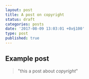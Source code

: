 ```yaml
---
layout: post
title: A post on copyright
status: draft
categories: posts
date: '2017-08-09 13:03:01 +0x§100'
type: post
published: true
---
```


## Example post
> "this a post about _copyright_"
